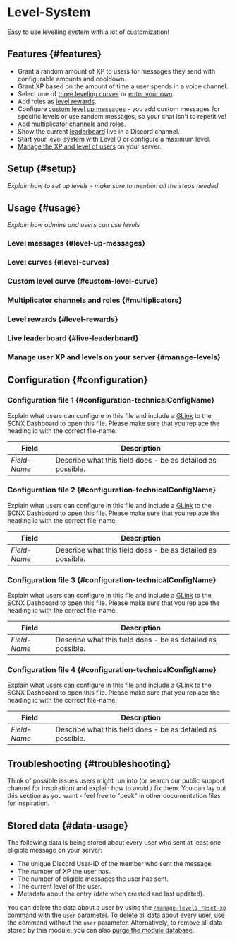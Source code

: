 # Level-System

Easy to use levelling system with a lot of customization!

<ModuleOverview moduleName="levels" />

## Features {#features}

* Grant a random amount of XP to users for messages they send with configurable amounts and cooldown.
* Grant XP based on the amount of time a user spends in a voice channel.
* Select one of [three leveling curves](#level-curves) or [enter your own](#custom-level-curve).
* Add roles as [level rewards](#level-rewards).
* Configure [custom level up messages](#level-up-messages) - you add custom messages for specific levels or use random
  messages, so your chat isn't to repetitive!
* Add [multiplicator channels and roles](#multiplicators).
* Show the current [leaderboard](#live-leaderboard) live in a Discord channel.
* Start your level system with Level 0 or configure a maximum level.
* [Manage the XP and level of users](#manage-levels) on your server.

## Setup {#setup}

*Explain how to set up levels - make sure to mention all the steps needed*

## Usage {#usage}

*Explain how admins and users can use levels*

### Level messages {#level-up-messages}

### Level curves {#level-curves}

### Custom level curve {#custom-level-curve}

### Multiplicator channels and roles {#multiplicators}

### Level rewards {#level-rewards}

### Live leaderboard {#live-leaderboard}

### Manage user XP and levels on your server {#manage-levels}

## Configuration {#configuration}

### Configuration file 1 {#configuration-technicalConfigName}

Explain what users can configure in this file and include a [GLink](https://scnx.app/user/tools?page=glink-generator) to
the SCNX Dashboard to open this file.
Please make sure that you replace the heading id with the correct file-name.

| Field        | Description                                                 |                                                                                                                                                 
|--------------|-------------------------------------------------------------|
| *Field-Name* | Describe what this field does - be as detailed as possible. |

### Configuration file 2 {#configuration-technicalConfigName}

Explain what users can configure in this file and include a [GLink](https://scnx.app/user/tools?page=glink-generator) to
the SCNX Dashboard to open this file.
Please make sure that you replace the heading id with the correct file-name.

| Field        | Description                                                 |                                                                                                                                                 
|--------------|-------------------------------------------------------------|
| *Field-Name* | Describe what this field does - be as detailed as possible. |

### Configuration file 3 {#configuration-technicalConfigName}

Explain what users can configure in this file and include a [GLink](https://scnx.app/user/tools?page=glink-generator) to
the SCNX Dashboard to open this file.
Please make sure that you replace the heading id with the correct file-name.

| Field        | Description                                                 |                                                                                                                                                 
|--------------|-------------------------------------------------------------|
| *Field-Name* | Describe what this field does - be as detailed as possible. |

### Configuration file 4 {#configuration-technicalConfigName}

Explain what users can configure in this file and include a [GLink](https://scnx.app/user/tools?page=glink-generator) to
the SCNX Dashboard to open this file.
Please make sure that you replace the heading id with the correct file-name.

| Field        | Description                                                 |                                                                                                                                                 
|--------------|-------------------------------------------------------------|
| *Field-Name* | Describe what this field does - be as detailed as possible. |

## Troubleshooting {#troubleshooting}

Think of possible issues users might run into (or search our public support channel for inspiration) and explain how to
avoid / fix them.
You can lay out this section as you want - feel free to "peak" in other documentation files for inspiration.

## Stored data {#data-usage}

The following data is being stored about every user who sent at least one eligible message on your server:

* The unique Discord User-ID of the member who sent the message.
* The number of XP the user has.
* The number of eligible messages the user has sent.
* The current level of the user.
* Metadata about the entry (date when created and last updated).

You can delete the data about a user by using the [`/manage-levels reset-xp`](#manage-levels) command with the `user`
parameter. To delete all data about every user, use the command without the `user` parameter.
Alternatively, to remove all data stored by this
module, you can also [purge the module database](/docs/custom-bot/additional-features#reset-module-database).